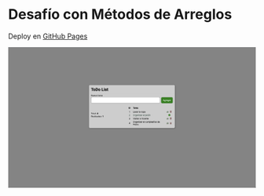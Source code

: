 # Desafío con Métodos de Arreglos

Deploy en [GitHub Pages](https://albotero.github.io/todo-list/)

[![Deploy](./assets/img/screenshot.png)](https://albotero.github.io/todo-list/)
